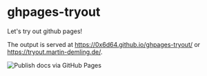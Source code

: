 # ghpages-tryout
Let's try out github pages!

The output is served at https://0x6d64.github.io/ghpages-tryout/ or https://tryout.martin-demling.de/.

![Publish docs via GitHub Pages](https://github.com/0x6d64/ghpages-tryout/workflows/Publish%20docs%20via%20GitHub%20Pages/badge.svg)
